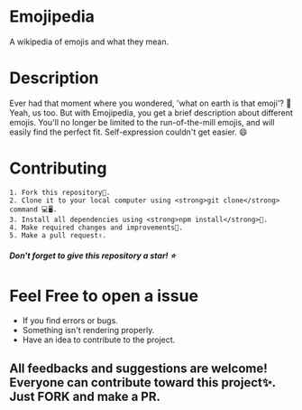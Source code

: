 # Emojipedia 

A wikipedia of emojis and what they mean.

# Description


Ever had that moment where you wondered, 'what on earth is that emoji'? 🤔 
Yeah, us too. But with Emojipedia, you get a brief description about different emojis. You'll no longer be limited to the run-of-the-mill emojis, and will easily find the perfect fit. Self-expression couldn't get easier. 😄

# Contributing
```
1. Fork this repository📌. 
2. Clone it to your local computer using <strong>git clone</strong> command 💻🖥️.
3. Install all dependencies using <strong>npm install</strong>🧮.
4. Make required changes and improvements🧠.
5. Make a pull request✌️.
```

<h5>Don't forget to give this repository a star! ⭐</h5>

# Feel Free to open a issue

<ul>
  <li>If you find errors or bugs.</li>
  <li>Something isn't rendering properly.</li>
  <li>Have an idea to contribute to the project.</li>
</ul>

<h2>All feedbacks and suggestions are welcome! Everyone can contribute toward this project✨. Just <strong>FORK</strong> and make a <strong>PR</strong>.</h2>

